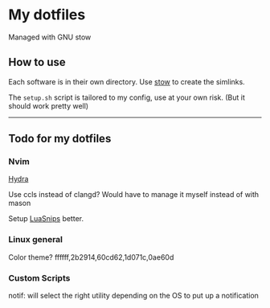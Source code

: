 # My dotfiles

Managed with GNU stow

## How to use

Each software is in their own directory.
Use [stow](https://www.gnu.org/software/stow/) to create the simlinks.

The `setup.sh` script is tailored to my config, use at your own risk.
(But it should work pretty well)

---

## Todo for my dotfiles

### Nvim

[Hydra](https://github.com/anuvyklack/hydra.nvim)

Use ccls instead of clangd? Would have to manage it myself instead of with mason

Setup [LuaSnips](https://www.youtube.com/watch?v=Dn800rlPIho) better.

### Linux general

Color theme? ffffff,2b2914,60cd62,1d071c,0ae60d

### Custom Scripts

notif: will select the right utility depending on the OS to put up a notification
